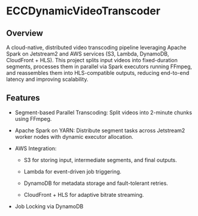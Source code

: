 # ECCDynamicVideoTranscoder

## Overview

A cloud-native, distributed video transcoding pipeline leveraging Apache Spark on Jetstream2 and AWS services (S3, Lambda, DynamoDB, CloudFront + HLS). This project splits input videos into fixed-duration segments, processes them in parallel via Spark executors running FFmpeg, and reassembles them into HLS-compatible outputs, reducing end-to-end latency and improving scalability.

## Features

- Segment-based Parallel Transcoding: Split videos into 2-minute chunks using FFmpeg.

- Apache Spark on YARN: Distribute segment tasks across Jetstream2 worker nodes with dynamic executor allocation.

- AWS Integration:

  - S3 for storing input, intermediate segments, and final outputs.

  - Lambda for event-driven job triggering.

  - DynamoDB for metadata storage and fault-tolerant retries.

  - CloudFront + HLS for adaptive bitrate streaming.

- Job Locking via DynamoDB
